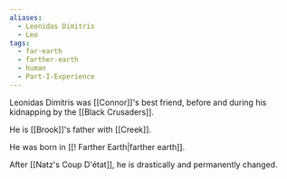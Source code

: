 ```yaml
---
aliases:
  - Leonidas Dimitris
  - Leo
tags:
  - far-earth
  - farther-earth
  - human
  - Part-I-Experience
---
```

Leonidas Dimitris was [[Connor]]'s best friend, before and during his kidnapping by the [[Black Crusaders]].

He is [[Brook]]'s father with [[Creek]].

He was born in [[! Farther Earth|farther earth]].

After [[Natz's Coup D'état]], he is drastically and permanently changed.